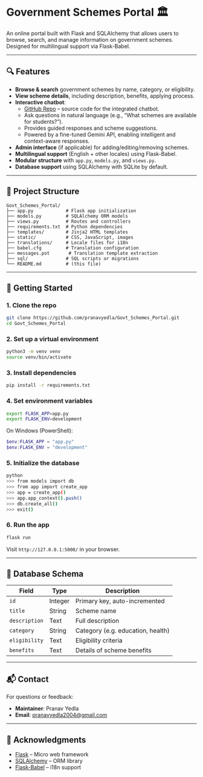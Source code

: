 # Government Schemes Portal 🏛️

An online portal built with Flask and SQLAlchemy that allows users to browse, search, and manage information on government schemes. Designed for multilingual support via Flask-Babel.

---

## 🔍 Features

- **Browse & search** government schemes by name, category, or eligibility.
- **View scheme details**, including description, benefits, applying process.
- **Interactive chatbot**:
  - [GitHub Repo](https://github.com/pranavyedla/govt_schemes_chatbot) – source code for the integrated chatbot.
  - Ask questions in natural language (e.g., “What schemes are available for students?”).
  - Provides guided responses and scheme suggestions.
  - Powered by a fine-tuned Gemini API, enabling intelligent and context-aware responses.
- **Admin interface** (if applicable) for adding/editing/removing schemes.
- **Multilingual support** (English + other locales) using Flask-Babel.
- **Modular structure** with `app.py`, `models.py`, and `views.py`.
- **Database support** using SQLAlchemy with SQLite by default.

---

## 🧩 Project Structure

```
Govt_Schemes_Portal/
├── app.py            # Flask app initialization
├── models.py         # SQLAlchemy ORM models
├── views.py          # Routes and controllers
├── requirements.txt  # Python dependencies
├── templates/        # Jinja2 HTML templates
├── static/           # CSS, JavaScript, images
├── translations/     # Locale files for i18n
├── babel.cfg         # Translation configuration
├── messages.pot       # Translation template extraction
├── sql/              # SQL scripts or migrations
└── README.md         # (this file)
```

---

## 🚀 Getting Started

### 1. **Clone the repo**

```bash
git clone https://github.com/pranavyedla/Govt_Schemes_Portal.git
cd Govt_Schemes_Portal
```

### 2. **Set up a virtual environment**

```bash
python3 -m venv venv
source venv/bin/activate
```

### 3. **Install dependencies**

```bash
pip install -r requirements.txt
```

### 4. **Set environment variables**

```bash
export FLASK_APP=app.py
export FLASK_ENV=development   
```

On Windows (PowerShell):

```powershell
$env:FLASK_APP = "app.py"
$env:FLASK_ENV = "development"
```

### 5. **Initialize the database**

```bash
python
>>> from models import db
>>> from app import create_app
>>> app = create_app()
>>> app.app_context().push()
>>> db.create_all()
>>> exit()
```

### 6. **Run the app**

```bash
flask run
```

Visit `http://127.0.0.1:5000/` in your browser.

---

## 💾 Database Schema

| Field       | Type     | Description                            |
|------------|----------|----------------------------------------|
| `id`       | Integer  | Primary key, auto-incremented         |
| `title`    | String   | Scheme name                          |
| `description` | Text   | Full description                     |
| `category` | String   | Category (e.g. education, health)    |
| `eligibility` | Text  | Eligibility criteria                 |
| `benefits` | Text     | Details of scheme benefits           |

---

## 📬 Contact

For questions or feedback:

- **Maintainer**: Pranav Yedla  
- **Email**: pranavyedla2004@gmail.com  

---

## 🔗 Acknowledgments

- [Flask](https://flask.palletsprojects.com/) – Micro web framework  
- [SQLAlchemy](https://www.sqlalchemy.org/) – ORM library  
- [Flask-Babel](https://python-babel.github.io/flask-babel/) – i18n support
